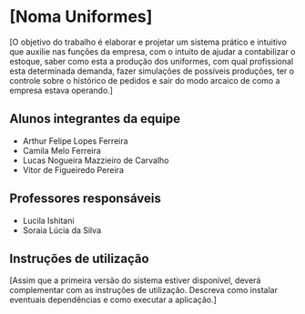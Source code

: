 # [Noma Uniformes]

[O objetivo do trabalho é elaborar e projetar um sistema prático e intuitivo que auxilie nas funções da empresa, com o intuito de ajudar a contabilizar o estoque, saber como esta a produção dos uniformes, com qual profissional esta determinada demanda, fazer simulações de possíveis produções, ter o controle sobre o histórico de pedidos e sair do modo arcaico de como a empresa estava operando.]

## Alunos integrantes da equipe

* Arthur Felipe Lopes Ferreira
* Camila Melo Ferreira
* Lucas Nogueira Mazzieiro de Carvalho
* Vitor de Figueiredo Pereira

## Professores responsáveis

* Lucila Ishitani
* Soraia Lúcia da Silva

## Instruções de utilização

[Assim que a primeira versão do sistema estiver disponível, deverá complementar com as instruções de utilização. Descreva como instalar eventuais dependências e como executar a aplicação.]
